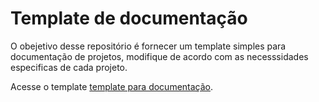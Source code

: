 # Template de documentação

O obejetivo desse repositório é fornecer um template simples para documentação de projetos, modifique de acordo com as necesssidades especificas de cada projeto.

Acesse o template [template para documentação](https://github.com/Grupo-de-Pesquisa-LASCAR/documentation-template/blob/main/template.md).
